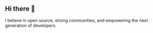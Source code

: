 ## Hi there 👋
I believe in open source, strong communities, and empowering the next generation of developers.
